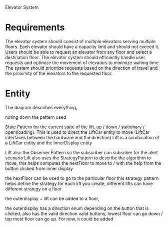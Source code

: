 Elevator System

# Requirements
The elevator system should consist of multiple elevators serving multiple floors.
Each elevator should have a capacity limit and should not exceed it.
Users should be able to request an elevator from any floor and select a destination floor.
The elevator system should efficiently handle user requests and optimize the movement of elevators to minimize waiting time.
The system should prioritize requests based on the direction of travel and the proximity of the elevators to the requested floor.


# Entity

The diagram describes everything,

noting down the pattern used

State Pattern for the current state of the lift, up / down / stationary / open(loading). This is used to direct the LiftCar entity to move (LiftCar interfaces between the hardware and the direction)
Lift is a combination of a LiftCar entity and the InnerDisplay entity

Lift also the Observer Pattern so the subscriber can subsriber for the alert scenario
Lift also uses the StrategyPattern to describe the algorithm to move, this helps computes the nextFloor to move to / with the help from the button clicked from inner display

the nextFloor can be used to go to the particular floor
this strategy pattern helps define the strategy for each lift you create, different lifts can have different strategy on a floor



the outerdisplay + lift can be added to a floor,

the outerdisplay has a direction enum depending on the button that is clicked, also has the valid direction valid buttons, lowest floor can go down / top most floor can go up. For now, it could be added